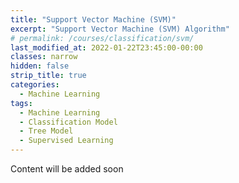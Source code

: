 ```yaml
---
title: "Support Vector Machine (SVM)"
excerpt: "Support Vector Machine (SVM) Algorithm"
# permalink: /courses/classification/svm/
last_modified_at: 2022-01-22T23:45:00-00:00
classes: narrow
hidden: false
strip_title: true
categories:
  - Machine Learning
tags: 
  - Machine Learning
  - Classification Model
  - Tree Model
  - Supervised Learning
---
```

Content will be added soon